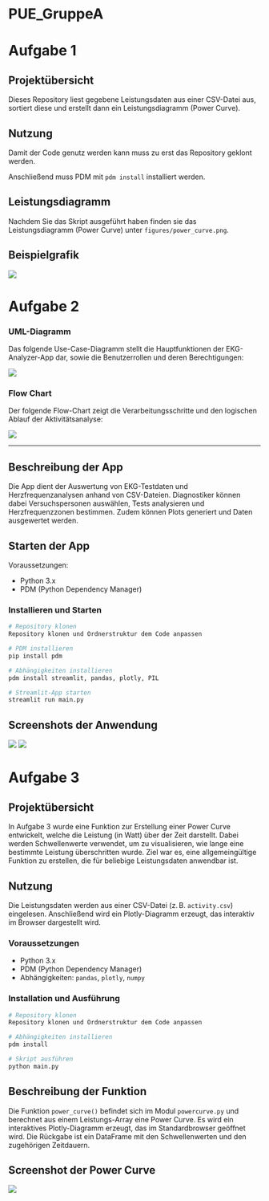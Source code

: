# PUE_GruppeA

# Aufgabe 1

## Projektübersicht 
Dieses Repository liest gegebene Leistungsdaten aus einer CSV-Datei aus, sortiert diese und erstellt dann ein Leistungsdiagramm (Power Curve).

## Nutzung 
Damit der Code genutz werden kann muss zu erst das Repository geklont werden. 

Anschließend muss PDM mit `pdm install` installiert werden. 

## Leistungsdiagramm
Nachdem Sie das Skript ausgeführt haben finden sie das Leistungsdiagramm (Power Curve) unter `figures/power_curve.png`.

## Beispielgrafik

![](figures/power_curve.png)





# Aufgabe 2

### UML-Diagramm

Das folgende Use-Case-Diagramm stellt die Hauptfunktionen der EKG-Analyzer-App dar, sowie die Benutzerrollen und deren Berechtigungen:

![](data/docs/UC-Diagramm.png)

### Flow Chart

Der folgende Flow-Chart zeigt die Verarbeitungsschritte und den logischen Ablauf der Aktivitätsanalyse:

![](data/docs/ekg_data_acticity.svg)

---

## Beschreibung der App

Die App dient der Auswertung von EKG-Testdaten und Herzfrequenzanalysen anhand von CSV-Dateien. Diagnostiker können dabei Versuchspersonen auswählen, Tests analysieren und Herzfrequenzzonen bestimmen. Zudem können Plots generiert und Daten ausgewertet werden.

## Starten der App

Voraussetzungen:
- Python 3.x
- PDM (Python Dependency Manager)

### Installieren und Starten

```bash
# Repository klonen
Repository klonen und Ordnerstruktur dem Code anpassen

# PDM installieren
pip install pdm

# Abhängigkeiten installieren
pdm install streamlit, pandas, plotly, PIL

# Streamlit-App starten
streamlit run main.py
```

## Screenshots der Anwendung

![](data/docs/screenshot_sl.png)
![](data/docs/screenshot_sl2.png)





# Aufgabe 3

## Projektübersicht

In Aufgabe 3 wurde eine Funktion zur Erstellung einer Power Curve entwickelt, welche die Leistung (in Watt) über der Zeit darstellt. Dabei werden Schwellenwerte verwendet, um zu visualisieren, wie lange eine bestimmte Leistung überschritten wurde. Ziel war es, eine allgemeingültige Funktion zu erstellen, die für beliebige Leistungsdaten anwendbar ist.

## Nutzung

Die Leistungsdaten werden aus einer CSV-Datei (z. B. `activity.csv`) eingelesen. Anschließend wird ein Plotly-Diagramm erzeugt, das interaktiv im Browser dargestellt wird.

### Voraussetzungen

- Python 3.x
- PDM (Python Dependency Manager)
- Abhängigkeiten: `pandas`, `plotly`, `numpy`

### Installation und Ausführung

```bash
# Repository klonen
Repository klonen und Ordnerstruktur dem Code anpassen

# Abhängigkeiten installieren
pdm install

# Skript ausführen
python main.py
```

## Beschreibung der Funktion

Die Funktion `power_curve()` befindet sich im Modul `powercurve.py` und berechnet aus einem Leistungs-Array eine Power Curve. Es wird ein interaktives Plotly-Diagramm erzeugt, das im Standardbrowser geöffnet wird. Die Rückgabe ist ein DataFrame mit den Schwellenwerten und den zugehörigen Zeitdauern.

## Screenshot der Power Curve

![](data/docs/screenshot_LK2.png)

